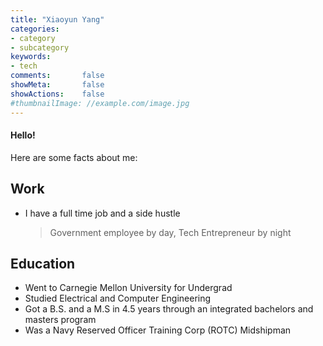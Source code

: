 ```yaml
---
title: "Xiaoyun Yang"
categories:
- category
- subcategory
keywords:
- tech
comments:       false
showMeta:       false
showActions:    false
#thumbnailImage: //example.com/image.jpg
---
```


#### Hello!

Here are some facts about me:

## Work
* I have a full time job and a side hustle

  >Government employee by day, Tech Entrepreneur by night

## Education
* Went to Carnegie Mellon University for Undergrad
* Studied Electrical and Computer Engineering
* Got a B.S. and a M.S in 4.5 years through an integrated bachelors and masters program
* Was a Navy Reserved Officer Training Corp (ROTC) Midshipman
